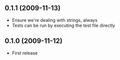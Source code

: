 ## 0.1.1 (2009-11-13)

* Ensure we're dealing with strings, always
* Tests can be run by executing the test file directly

## 0.1.0 (2009-11-12)

* First release
